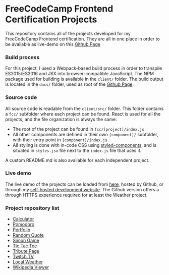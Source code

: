 # FreeCodeCamp Frontend Certification Projects

This repository contains all of the projects developed for my FreeCodeCamp Frontend certification.
They are all in one place in order to be available as live-demo on this [Github Page](http://jvdsande.github.io/fcc-projects/)

### Build process

For this project, I used a Webpack-based build process in order to transpile ES2015/ES2016 and JSX into browser-compatible JavaScript. The NPM package used for building is available in the `client/` folder.
The build output is located in the `docs/` folder, used as root of the [Github Page](http://jvdsande.github.io/fcc-projects/).

### Source code
All source code is readable from the `client/src/` folder. This folder contains a `fcc/` subfolder where each project can be found.
React is used for all the projects, and the file organization is always the same:
- The root of the project can be found in `fcc/[project]/index.js`
- All other components are defined in their own `[component]/` subfolder, with their entry point in `[component]/index.js`
- All styling is done with in-code CSS using [styled-components](https://www.styled-components.com/), and is situated in `styles.jsx` file next to the `index.js` file that uses it.

A custom README.md is also available for each independent project.

### Live demo
The live demo of the projects can be loaded from [here](http://jvdsande.github.io/fcc-projects/), hosted by Github, or through my [self-hosted development website](http://jeremie-vds.com/). The Github version offers a through HTTPS experience required for at least the Weather project.

### Project repository list
- [Calculator](https://github.com/jvdsande/fcc-projects/tree/master/client/src/fcc/calculator)
- [Pomodoro](https://github.com/jvdsande/fcc-projects/tree/master/client/src/fcc/pomodoro)
- [Portfolio](https://github.com/jvdsande/fcc-projects/tree/master/client/src/fcc/portfolio)
- [Random Quote](https://github.com/jvdsande/fcc-projects/tree/master/client/src/fcc/quote)
- [Simon Game](https://github.com/jvdsande/fcc-projects/tree/master/client/src/fcc/simon)
- [Tic Tac Toe](https://github.com/jvdsande/fcc-projects/tree/master/client/src/fcc/tictactoe)
- [Tribute Page](https://github.com/jvdsande/fcc-projects/tree/master/client/src/fcc/tribute)
- [Twitch TV](https://github.com/jvdsande/fcc-projects/tree/master/client/src/fcc/twitch)
- [Local Weather](https://github.com/jvdsande/fcc-projects/tree/master/client/src/fcc/weather)
- [Wikipedia Viewer](https://github.com/jvdsande/fcc-projects/tree/master/client/src/fcc/wikipedia)
